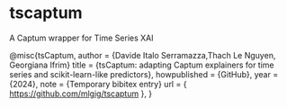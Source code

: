 # tscaptum

A Captum wrapper for Time Series XAI

@misc{tsCaptum,
    author = {Davide Italo Serramazza,Thach Le Nguyen, Georgiana Ifrim} 
    title = {tsCaptum: adapting Captum explainers for time series and scikit-learn-like predictors},
    howpublished = {GitHub},
    year = {2024},
    note = {Temporary bibitex entry}
    url = { https://github.com/mlgig/tscaptum },
}
